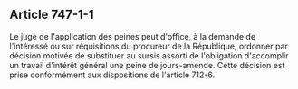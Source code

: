 Article 747-1-1
----
Le juge de l'application des peines peut d'office, à la demande de l'intéressé
ou sur réquisitions du procureur de la République, ordonner par décision motivée
de substituer au sursis assorti de l'obligation d'accomplir un travail d'intérêt
général une peine de jours-amende. Cette décision est prise conformément aux
dispositions de l'article 712-6.
